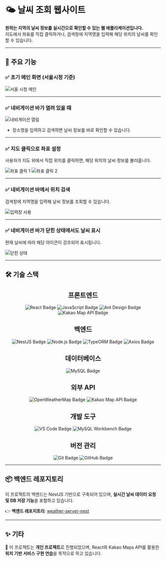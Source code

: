 # 🌤 날씨 조회 웹사이트

**원하는 지역의 날씨 정보를 실시간으로 확인할 수 있는 웹 애플리케이션입니다.**  
지도에서 좌표를 직접 클릭하거나, 검색창에 지역명을 입력해 해당 위치의 날씨를 확인할 수 있습니다.

---

## 🚀 주요 기능

### ✅ 초기 메인 화면 (서울시청 기준)

![서울 시청 메인](https://github.com/user-attachments/assets/65c85330-4e27-46ca-bedb-fe4db2184287)

---

### ✅ 네비게이션 바가 열려 있을 때

![네비게이션 열림](https://github.com/user-attachments/assets/34750399-e034-4021-8f25-2bcf423f04bf)

- 장소명을 입력하고 검색하면 날씨 정보를 바로 확인할 수 있습니다.

---

### ✅ 지도 클릭으로 좌표 설정

사용자가 지도 위에서 직접 위치를 클릭하면, 해당 위치의 날씨 정보를 불러옵니다.

![좌표 클릭 1](https://github.com/user-attachments/assets/ae13ea12-f9b6-4ade-93eb-060dbd961e0c)
![좌표 클릭 2](https://github.com/user-attachments/assets/5c1138c3-e5a8-4858-bc78-e348943d9053)

---

### ✅ 네비게이션 바에서 위치 검색

검색창에 지역명을 입력해 날씨 정보를 조회할 수 있습니다.

![입력창 사용](https://github.com/user-attachments/assets/391d07a7-be99-4fac-8731-243bc61705a1)

---

### ✅ 네비게이션 바가 닫힌 상태에서도 날씨 표시

현재 날씨에 따라 해당 아이콘이 강조되어 표시됩니다.

![닫힌 상태](https://github.com/user-attachments/assets/98e1ad7b-27c7-45fd-b254-df22963766f5)

---

## 🛠 기술 스택


<div align="center">

  <h2>프론트엔드</h2>
  <img src="https://img.shields.io/badge/react-%2361DAFB.svg?&style=for-the-badge&logo=react&logoColor=black" alt="React Badge" />
  <img src="https://img.shields.io/badge/javascript-%23F7DF1E.svg?&style=for-the-badge&logo=javascript&logoColor=black" alt="JavaScript Badge" />
  <img src="https://img.shields.io/badge/antdesign-%230170FF.svg?&style=for-the-badge&logo=ant-design&logoColor=white" alt="Ant Design Badge" />
  <img src="https://img.shields.io/badge/kakao%20map%20api-FFCD00?style=for-the-badge&logo=kakaotalk&logoColor=black" alt="Kakao Map API Badge" />

  <h2>백엔드</h2>
  <img src="https://img.shields.io/badge/nestjs-E0234E?style=for-the-badge&logo=nestjs&logoColor=white" alt="NestJS Badge" />
  <img src="https://img.shields.io/badge/node.js-339933?style=for-the-badge&logo=nodedotjs&logoColor=white" alt="Node.js Badge" />
  <img src="https://img.shields.io/badge/typeorm-FCD12A?style=for-the-badge&logo=typeorm&logoColor=black" alt="TypeORM Badge" />
  <img src="https://img.shields.io/badge/axios-5A29E4?style=for-the-badge&logo=axios&logoColor=white" alt="Axios Badge" />

  <h2>데이터베이스</h2>
  <img src="https://img.shields.io/badge/mysql-4479A1.svg?style=for-the-badge&logo=mysql&logoColor=white" alt="MySQL Badge" />

  <h2>외부 API</h2>
  <img src="https://img.shields.io/badge/openweathermap-FF6C00?style=for-the-badge&logo=openweathermap&logoColor=white" alt="OpenWeatherMap Badge" />
  <img src="https://img.shields.io/badge/kakao%20maps-FFCD00?style=for-the-badge&logo=kakaotalk&logoColor=black" alt="Kakao Map API Badge" />

  <h2>개발 도구</h2>
  <img src="https://img.shields.io/badge/visual%20studio%20code-007ACC.svg?style=for-the-badge&logo=visual-studio-code&logoColor=white" alt="VS Code Badge" />
  <img src="https://img.shields.io/badge/mysql%20workbench-4479A1.svg?style=for-the-badge&logo=mysql&logoColor=white" alt="MySQL Workbench Badge" />

  <h2>버전 관리</h2>
  <img src="https://img.shields.io/badge/git-F05032.svg?style=for-the-badge&logo=git&logoColor=white" alt="Git Badge" />
  <img src="https://img.shields.io/badge/github-181717.svg?style=for-the-badge&logo=github&logoColor=white" alt="GitHub Badge" />

</div>

---

## 📦 백엔드 레포지토리

이 프로젝트의 백엔드는 NestJS 기반으로 구축되어 있으며, **실시간 날씨 데이터 요청 및 DB 저장 기능**을 포함하고 있습니다.

👉 **백엔드 레포지토리**: [weather-server-nest](https://github.com/본인ID/weather-server-nest)

---

## ✨ 기타

📌 이 프로젝트는 **개인 프로젝트**로 진행되었으며, React와 Kakao Maps API를 활용한 **위치 기반 서비스 구현 연습**을 목적으로 하고 있습니다.

